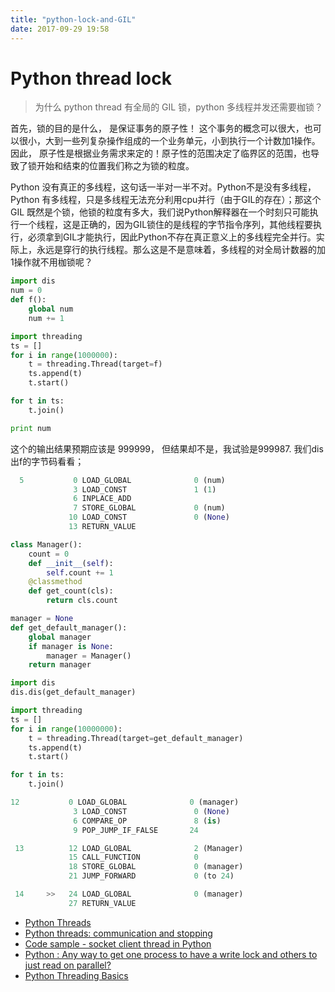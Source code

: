 ```yaml
---
title: "python-lock-and-GIL"
date: 2017-09-29 19:58
---
```


# Python thread lock
>为什么 python thread 有全局的 GIL 锁，python 多线程并发还需要枷锁？

首先，锁的目的是什么， 是保证事务的原子性！ 这个事务的概念可以很大，也可以很小，大到一些列复杂操作组成的一个业务单元，小到执行一个计数加1操作。 因此， 原子性是根据业务需求来定的！原子性的范围决定了临界区的范围，也导致了锁开始和结束的位置我们称之为锁的粒度。

Python 没有真正的多线程，这句话一半对一半不对。Python不是没有多线程，Python 有多线程，只是多线程无法充分利用cpu并行（由于GIL的存在）；那这个 GIL 既然是个锁，他锁的粒度有多大，我们说Python解释器在一个时刻只可能执行一个线程，这是正确的，因为GIL锁住的是线程的字节指令序列，其他线程要执行，必须拿到GIL才能执行，因此Python不存在真正意义上的多线程完全并行。实际上，永远是穿行的执行线程。那么这是不是意味着，多线程的对全局计数器的加1操作就不用枷锁呢？

```python
import dis
num = 0
def f():
    global num
    num += 1

import threading
ts = []
for i in range(1000000):
    t = threading.Thread(target=f)
    ts.append(t)
    t.start()

for t in ts:
    t.join()

print num
```
这个的输出结果预期应该是 999999， 但结果却不是，我试验是999987. 我们dis出f的字节码看看；
```python
  5           0 LOAD_GLOBAL              0 (num)
              3 LOAD_CONST               1 (1)
              6 INPLACE_ADD         
              7 STORE_GLOBAL             0 (num)
             10 LOAD_CONST               0 (None)
             13 RETURN_VALUE        
```

```python
class Manager():
    count = 0
    def __init__(self):
        self.count += 1
    @classmethod
    def get_count(cls):
        return cls.count

manager = None
def get_default_manager():
    global manager
    if manager is None:
        manager = Manager()
    return manager

import dis
dis.dis(get_default_manager)

import threading
ts = []
for i in range(10000000):
    t = threading.Thread(target=get_default_manager)
    ts.append(t)
    t.start()

for t in ts:
    t.join()

```

```python
12           0 LOAD_GLOBAL              0 (manager)
              3 LOAD_CONST               0 (None)
              6 COMPARE_OP               8 (is)
              9 POP_JUMP_IF_FALSE       24

 13          12 LOAD_GLOBAL              2 (Manager)
             15 CALL_FUNCTION            0
             18 STORE_GLOBAL             0 (manager)
             21 JUMP_FORWARD             0 (to 24)

 14     >>   24 LOAD_GLOBAL              0 (manager)
             27 RETURN_VALUE 
```


- [Python Threads](http://l4wisdom.com/python/python_threads.php)
- [Python threads: communication and stopping](https://eli.thegreenplace.net/2011/12/27/python-threads-communication-and-stopping)
- [Code sample - socket client thread in Python](https://eli.thegreenplace.net/2011/05/18/code-sample-socket-client-thread-in-python/)
- [Python : Any way to get one process to have a write lock and others to just read on parallel?](https://stackoverflow.com/questions/16261902/python-any-way-to-get-one-process-to-have-a-write-lock-and-others-to-just-read)
- [Python Threading Basics](https://christopherdavis.me/blog/threading-basics.html)